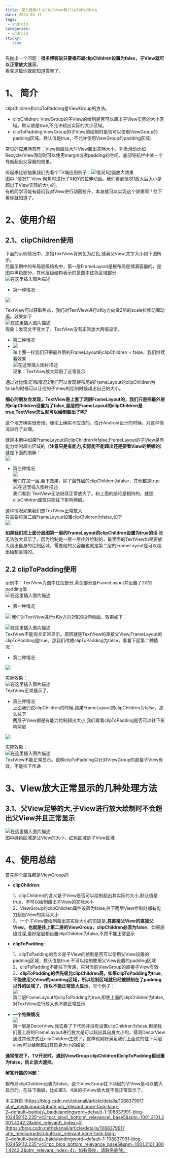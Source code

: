 ```yaml
---
title: 深入使用clipChildren和clipToPadding
date: 2024-03-11
tags:
 - android
categories: 
 - android
sticky: 
   true
---
```


先抛出一个问题：**很多博客说只要根布局clipChildren设置为false，子View就可以正常放大显示**。  
看完这篇你就能知道答案了。

# 1、 简介

clipChildren和clipToPadding是ViewGroup的方法。

*   clipChildren: ViewGroup的子View的绘制是否可以超出子View实际的大小区域。默认值是true,不允许超出实际的大小区域。
*   clipToPadding:ViewGroup的子View的绘制时是否可以使用ViewGroup的padding区域。默认值是true，不允许使用ViewGroup的padding区域。

常见的应用场景有：View动画放大时View超出实际大小、列表滑动比如RecyclerView滑动时可以使用margin或者padding的空间、底部导航栏中某一个导航超出父容器的效果。

听起来比较抽象我们先看个TV端应用例子：![情况1动画放大效果](https://raw.githubusercontent.com/shug666/image/main/images20200927225520675.gif)  
图中 “情况1“ View 聚焦时进行了X和Y的拉伸动画。我们看到情况1放大后大小是超出了View实际的大小的。  
有的同学可能有疑问我对View进行动画拉升，本身就可以实现这个效果啊？往下看你就知道了。

# 2、使用介绍

## 2.1、clipChildren使用

下面的示例情况中，原始TextView背景色为红色,铺满父View,文字大小如下图所示。  
后面示例中的布局层级结构中，第一层FrameLayout是根布局是铺满容器的，是图中黑色部分，其他层级结构表示的是图中红色区域部分  
![在这里插入图片描述](https://raw.githubusercontent.com/shug666/image/main/images20201020224240645.png)

*   第一种情况

![](https://raw.githubusercontent.com/shug666/image/main/images20201019211708114.png)

TextView可以获取焦点，我们对TextView进行x和y方向做2倍的scale拉伸动画动画。效果如下  
![在这里插入图片描述](https://raw.githubusercontent.com/shug666/image/main/images2020102022470358.png)  
现象：发现文字变大了，TextView没有正常放大两倍显示。

*   第二种情况  
*   ![](https://raw.githubusercontent.com/shug666/image/main/images20201019213208749.png)  
    和上面一样我们只把最外层的FrameLayout的clipChildren = false，我们继续看效果  
    ![在这里插入图片描述](https://raw.githubusercontent.com/shug666/image/main/images20201020224935469.png)  
    现象：TextView放大两倍了正常显示

通过对比情况1和情况2我们可以发现根布局的FrameLayout的clipChildren为false的时候可以让他的子View的绘制时候超出自己的大小。

**细心的朋友会发现，TextView是上套了两层FrameLayout的，我们只是把最外层的clipChildren设置为了false,里层的FrameLayout的clipChildren是true,TextView怎么就可以绘制超出了呢?**

这个地方确实很奇怪，理论上确实不应该的，估计Android设计的时候，对这种情况进行了处理。

就是本例中如果FrameLayout的clipChildren为false,FrameLayout的子View是有能力绘制超出区域的（**注意只是有能力,实际能不能超出还是要看View的层级的）**  
就是下面的图解：  
![](https://raw.githubusercontent.com/shug666/image/main/images20200928075328233.png)

*   第三种情况  
    ![](https://raw.githubusercontent.com/shug666/image/main/images20201019214456766.png)  
    我们在加一层,看下效果，除了最外层的clipChildren为false，其他都是true  
    ![在这里插入图片描述](https://raw.githubusercontent.com/shug666/image/main/images20201021080729722.png)  
    我们看到 TextView无法继续正常放大了。和上面的结论是相符的，就是clipChildren属性只能往下影响两层。

这种情况如果我们想TextView正常放大:  
只需要将第二层FrameLayout设置clipChildren为false,如下  
![](https://raw.githubusercontent.com/shug666/image/main/images20201021081451945.png)

**如果我们把上面分层图第一层的FrameLayout的clipChildren设置为true的话** 就无法放大显示了。因为绘制是一层一层往外绘制的，最里面的TextView如果要放大超出自身的绘制区域，需要他的父容器也就是第二层的FrameLayout是可以超出绘制区域的。

## 2.2 clipToPadding使用

示例中：TextView为图中红色部分,黄色部分是FrameLayout并设置了20的padding值  
![在这里插入图片描述](https://raw.githubusercontent.com/shug666/image/main/images20201021211512723.png)

*   第一种情况

![](https://raw.githubusercontent.com/shug666/image/main/images20201021211927824.png) 我们对TextView进行x和y方向2倍的拉伸动画，效果如下：

![在这里插入图片描述](https://raw.githubusercontent.com/shug666/image/main/images20201021212054786.png)  
TextView不能完全正常显示。原因就是TextView的直接父View,FrameLayout的clipToPadding是true。那我们改成clipToPadding为false，看看下面第二种情况：

*   第二种情况

![](https://raw.githubusercontent.com/shug666/image/main/images20201021212310956.png)

实际效果：  
![在这里插入图片描述](https://raw.githubusercontent.com/shug666/image/main/images20201021212429115.png)  
TextView正常展示了。

*   第三种情况  
    上面我们说clipChildren的时候,如果FrameLayout的clipChildren为false，那么往下  
    两层子View都是有能力绘制超出大小,我们看看clipToPadding是否可以往下影响两层

![](https://raw.githubusercontent.com/shug666/image/main/images20201021213147193.png)

实际效果：  
![在这里插入图片描述](https://raw.githubusercontent.com/shug666/image/main/images2020102121323917.png)  
TextView不能正常显示。说明clipToPadding只针对ViewGroup的直接子View有效，不能往下传递

# 3、View放大正常显示的几种处理方法

## 3.1、父View足够的大,子View进行放大绘制时不会超出父View并且正常显示

![在这里插入图片描述](https://raw.githubusercontent.com/shug666/image/main/images20201021214302639.png)  
图中绿色区域是父View的大小，红色区域是子View区域

# 4、使用总结

首先两个属性都是ViewGroup的

* **clipChildren**:  

  1、clipChildren的含义是子View是否可以绘制超出其实际的大小,默认值是true，不可以绘制超出子View的实际大小  
  2、ViewGroup的clipChildren属性设置为false,往下两层View绘制时都有能力超出View的实际大小  
  3、一个子View要绘制超出其实际大小的前提是,**其直接父View的直接父View，也就是往上第二层的ViewGroup，clipChildren必须为false**，如果层级过深,最好层层都设置clipChildren为false,不然不能正常显示

* **clipToPadding**:  

  1、clipToPadding的含义是子View的绘制是否可以使用父View设置的padding区域，默认值是true,不可以绘制使用父View设置的padding区域  
  2、clipToPadding不能往下传递，只对当前ViewGroup的直接子View有效  
  3、**clipToPadding的优先级比clipChildren高，如果clipToPadding为true,不能使用父View的padding区域，所以绘制区域就已经被限制在了padding以外的区域了，所以不能正常放大显示**，举个例子：  
  ![](https://raw.githubusercontent.com/shug666/image/main/images20201021211927824.png)  
  第二层FrameLayout的clipToPadding为true,即使上面的clipChildren为false,对TextView进行放大也不能正常显示

*   **一个特殊情况**  
    ![](https://raw.githubusercontent.com/shug666/image/main/images20201022100809218.png)  
    第一层是DecorView,我去看了下代码并没有设置clipChildren为false,但是我们最上层的FrameLayout进行放大是可以超出其自身大小的。猜测DecorView通过其他方式让clipChildren生效了，这样也刚好满足我们上面说的往下两层view可以绘制超出其自身大小的结论；
    

**通常情况下，TV开发时，遇到ViewGroup clipChildren和clipToPadding都设置为false，防止放大遮挡。**

**解答开篇的问题：**  

根布局clipChildren设置为false，这个ViewGroup往下两层的子View是可以放大显示的。在往下面层，比如第3、4层的子View放大就不能正常显示了。

 

  

本文转自 [https://blog.csdn.net/txksnail/article/details/108837991?utm\_medium=distribute.pc\_relevant.none-task-blog-2~default~baidujs\_baidulandingword~default-1-108837991-blog-102459112.235^v43^pc\_blog\_bottom\_relevance\_base5&spm=1001.2101.3001.4242.2&utm\_relevant\_index=4](https://blog.csdn.net/txksnail/article/details/108837991?utm_medium=distribute.pc_relevant.none-task-blog-2~default~baidujs_baidulandingword~default-1-108837991-blog-102459112.235^v43^pc_blog_bottom_relevance_base5&spm=1001.2101.3001.4242.2&utm_relevant_index=4)，如有侵权，请联系删除。